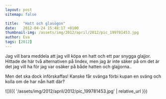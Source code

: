 ```yaml
---
layout: post
sitemap: false

title:  "Hatt och glasögon"
date:   2012-04-24 15:48:17 +0100
thumbnail-img: /assets/img/2012/april/2012/pic_199781453.jpg
author: Eva
tags: [2012]
---
```


Jag vill bara meddela att jag vill köpa en hatt och ett par snygga glajjor. Hittade de här två alternativen på lindex, men jag är inte säker på om det är det jag vill ha för jag var osäker på både hatten och glajjorna..

Men det ska dock införskaffas! Kanske får svänga förbi kupan en sväng och kolla om de har nån hatt där?

![]({{ '/assets/img/2012/april/2012/pic_199781453.jpg'  | relative_url }})

